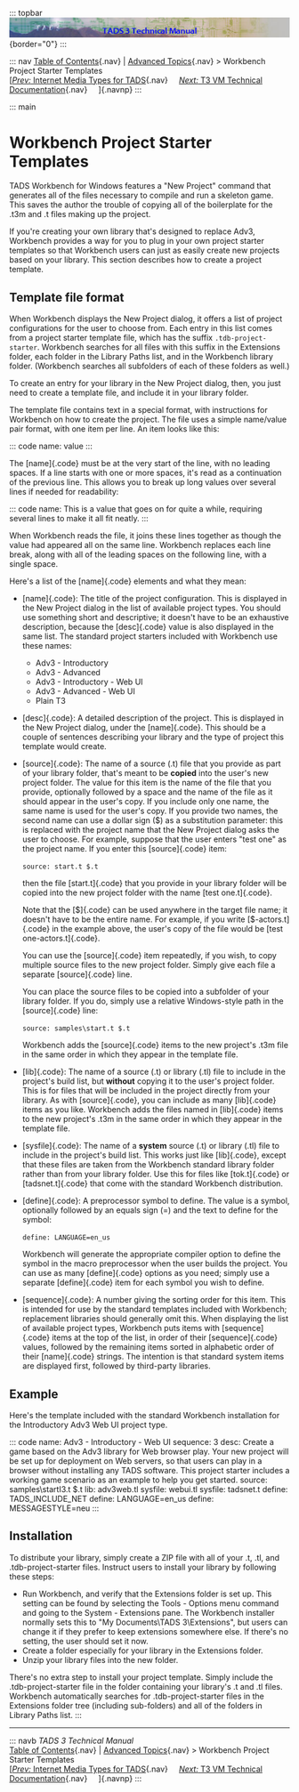 ::: topbar
![](topbar.jpg){border="0"}
:::

::: nav
[Table of Contents](toc.htm){.nav} \| [Advanced
Topics](advtop.htm){.nav} \> Workbench Project Starter Templates\
[[*Prev:* Internet Media Types for TADS](mediatypes.htm){.nav}    
[*Next:* T3 VM Technical Documentation](t3spec.htm){.nav}     ]{.navnp}
:::

::: main
# Workbench Project Starter Templates

TADS Workbench for Windows features a \"New Project\" command that
generates all of the files necessary to compile and run a skeleton game.
This saves the author the trouble of copying all of the boilerplate for
the .t3m and .t files making up the project.

If you\'re creating your own library that\'s designed to replace Adv3,
Workbench provides a way for you to plug in your own project starter
templates so that Workbench users can just as easily create new projects
based on your library. This section describes how to create a project
template.

## Template file format

When Workbench displays the New Project dialog, it offers a list of
project configurations for the user to choose from. Each entry in this
list comes from a project starter template file, which has the suffix
`.tdb-project-starter`. Workbench searches for all files with this
suffix in the Extensions folder, each folder in the Library Paths list,
and in the Workbench library folder. (Workbench searches all subfolders
of each of these folders as well.)

To create an entry for your library in the New Project dialog, then, you
just need to create a template file, and include it in your library
folder.

The template file contains text in a special format, with instructions
for Workbench on how to create the project. The file uses a simple
name/value pair format, with one item per line. An item looks like this:

::: code
    name: value
:::

The [name]{.code} must be at the very start of the line, with no leading
spaces. If a line starts with one or more spaces, it\'s read as a
continuation of the previous line. This allows you to break up long
values over several lines if needed for readability:

::: code
    name: This is a value that goes on for
      quite a while, requiring several lines
      to make it all fit neatly.
:::

When Workbench reads the file, it joins these lines together as though
the value had appeared all on the same line. Workbench replaces each
line break, along with all of the leading spaces on the following line,
with a single space.

Here\'s a list of the [name]{.code} elements and what they mean:

-   [name]{.code}: The title of the project configuration. This is
    displayed in the New Project dialog in the list of available project
    types. You should use something short and descriptive; it doesn\'t
    have to be an exhaustive description, because the [desc]{.code}
    value is also displayed in the same list. The standard project
    starters included with Workbench use these names:
    -   Adv3 - Introductory
    -   Adv3 - Advanced
    -   Adv3 - Introductory - Web UI
    -   Adv3 - Advanced - Web UI
    -   Plain T3

-   [desc]{.code}: A detailed description of the project. This is
    displayed in the New Project dialog, under the [name]{.code}. This
    should be a couple of sentences describing your library and the type
    of project this template would create.

-   [source]{.code}: The name of a source (.t) file that you provide as
    part of your library folder, that\'s meant to be **copied** into the
    user\'s new project folder. The value for this item is the name of
    the file that you provide, optionally followed by a space and the
    name of the file as it should appear in the user\'s copy. If you
    include only one name, the same name is used for the user\'s copy.
    If you provide two names, the second name can use a dollar sign (\$)
    as a substitution parameter: this is replaced with the project name
    that the New Project dialog asks the user to choose. For example,
    suppose that the user enters \"test one\" as the project name. If
    you enter this [source]{.code} item:

    ` source: start.t $.t `

    then the file [start.t]{.code} that you provide in your library
    folder will be copied into the new project folder with the name
    [test one.t]{.code}.

    Note that the [\$]{.code} can be used anywhere in the target file
    name; it doesn\'t have to be the entire name. For example, if you
    write [\$-actors.t]{.code} in the example above, the user\'s copy of
    the file would be [test one-actors.t]{.code}.

    You can use the [source]{.code} item repeatedly, if you wish, to
    copy multiple source files to the new project folder. Simply give
    each file a separate [source]{.code} line.

    You can place the source files to be copied into a subfolder of your
    library folder. If you do, simply use a relative Windows-style path
    in the [source]{.code} line:

    ` source: samples\start.t $.t `

    Workbench adds the [source]{.code} items to the new project\'s .t3m
    file in the same order in which they appear in the template file.

-   [lib]{.code}: The name of a source (.t) or library (.tl) file to
    include in the project\'s build list, but **without** copying it to
    the user\'s project folder. This is for files that will be included
    in the project directly from your library. As with [source]{.code},
    you can include as many [lib]{.code} items as you like.
    Workbench adds the files named in [lib]{.code} items to the new
    project\'s .t3m in the same order in which they appear in the
    template file.

-   [sysfile]{.code}: The name of a **system** source (.t) or library
    (.tl) file to include in the project\'s build list. This works just
    like [lib]{.code}, except that these files are taken from the
    Workbench standard library folder rather than from your library
    folder. Use this for files like [tok.t]{.code} or [tadsnet.t]{.code}
    that come with the standard Workbench distribution.

-   [define]{.code}: A preprocessor symbol to define. The value is a
    symbol, optionally followed by an equals sign (=) and the text to
    define for the symbol:

    ` define: LANGUAGE=en_us `

    Workbench will generate the appropriate compiler option to define
    the symbol in the macro preprocessor when the user builds the
    project. You can use as many [define]{.code} options as you need;
    simply use a separate [define]{.code} item for each symbol you wish
    to define.

-   [sequence]{.code}: A number giving the sorting order for this item.
    This is intended for use by the standard templates included with
    Workbench; replacement libraries should generally omit this. When
    displaying the list of available project types, Workbench puts items
    with [sequence]{.code} items at the top of the list, in order of
    their [sequence]{.code} values, followed by the remaining items
    sorted in alphabetic order of their [name]{.code} strings. The
    intention is that standard system items are displayed first,
    followed by third-party libraries.

## Example

Here\'s the template included with the standard Workbench installation
for the Introductory Adv3 Web UI project type.

::: code
    name: Adv3 - Introductory - Web UI
    sequence: 3
    desc: Create a game based on the Adv3 library for Web browser play.
      Your new project will be set up for deployment on Web servers, so
      that users can play in a browser without installing any TADS
      software.  This project starter includes a working game scenario 
      as an example to help you get started.
    source: samples\startI3.t $.t
    lib: adv3web.tl
    sysfile: webui.tl
    sysfile: tadsnet.t
    define: TADS_INCLUDE_NET
    define: LANGUAGE=en_us
    define: MESSAGESTYLE=neu
:::

## Installation

To distribute your library, simply create a ZIP file with all of your
.t, .tl, and .tdb-project-starter files. Instruct users to install your
library by following these steps:

-   Run Workbench, and verify that the Extensions folder is set up. This
    setting can be found by selecting the Tools - Options menu command
    and going to the System - Extensions pane. The Workbench installer
    normally sets this to \"My Documents\\TADS 3\\Extensions\", but
    users can change it if they prefer to keep extensions somewhere
    else. If there\'s no setting, the user should set it now.
-   Create a folder especially for your library in the Extensions
    folder.
-   Unzip your library files into the new folder.

There\'s no extra step to install your project template. Simply include
the .tdb-project-starter file in the folder containing your library\'s
.t and .tl files. Workbench automatically searches for
.tdb-project-starter files in the Extensions folder tree (including
sub-folders) and all of the folders in Library Paths list.
:::

------------------------------------------------------------------------

::: navb
*TADS 3 Technical Manual*\
[Table of Contents](toc.htm){.nav} \| [Advanced
Topics](advtop.htm){.nav} \> Workbench Project Starter Templates\
[[*Prev:* Internet Media Types for TADS](mediatypes.htm){.nav}    
[*Next:* T3 VM Technical Documentation](t3spec.htm){.nav}     ]{.navnp}
:::
